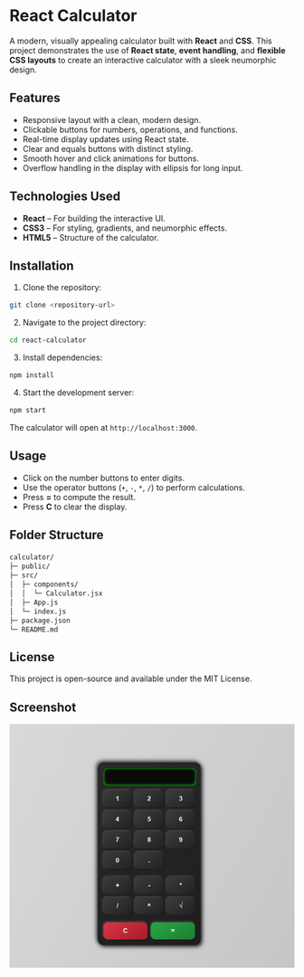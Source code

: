 # React Calculator

A modern, visually appealing calculator built with **React** and **CSS**. This project demonstrates the use of **React state**, **event handling**, and **flexible CSS layouts** to create an interactive calculator with a sleek neumorphic design.

## Features

* Responsive layout with a clean, modern design.
* Clickable buttons for numbers, operations, and functions.
* Real-time display updates using React state.
* Clear and equals buttons with distinct styling.
* Smooth hover and click animations for buttons.
* Overflow handling in the display with ellipsis for long input.

## Technologies Used

* **React** – For building the interactive UI.
* **CSS3** – For styling, gradients, and neumorphic effects.
* **HTML5** – Structure of the calculator.

## Installation

1. Clone the repository:

```bash
git clone <repository-url>
```

2. Navigate to the project directory:

```bash
cd react-calculator
```

3. Install dependencies:

```bash
npm install
```

4. Start the development server:

```bash
npm start
```

The calculator will open at `http://localhost:3000`.

## Usage

* Click on the number buttons to enter digits.
* Use the operator buttons (`+`, `-`, `*`, `/`) to perform calculations.
* Press **=** to compute the result.
* Press **C** to clear the display.

## Folder Structure

```
calculator/
├─ public/
├─ src/
│  ├─ components/
│  │  └─ Calculator.jsx
│  ├─ App.js
│  └─ index.js
├─ package.json
└─ README.md
```

## License

This project is open-source and available under the MIT License.

## Screenshot
![Calculator Screenshot](screenshots/image.png)


